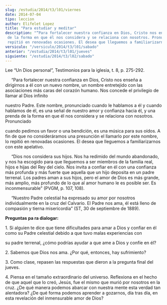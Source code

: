 ```yaml
---
slug: /estudia/2014/t3/l01/viernes
date: 2014-07-04
tipo: leccion
author: Elifelet Lopez
title: "Para estudiar y meditar"
description: "“Para fortalecer nuestra confianza en Dios, Cristo nos enseña a dirigirnos a él con un nuevo nombre, un nombre entretejido con las asociaciones más caras del corazón humano. Nos concede el privilegio de llamar al Dios infinito nuestro Padre. Este nombre, pronunciado cuando le hablamos a él y cuando hablamos de él, es una señal de nuestro amor y confianza hacia él, y una prenda de la forma en que él nos considera y se relaciona con nosotros. Pronunciado cuando pedimos un favor o una bendición, es una música para sus oídos. A fin de que no consideráramos una presunción el llamarlo por este nombre, lo repitió en renovadas ocasiones. El desea que lleguemos a familiarizarnos con este apelativo."
versiculo: "/versiculo/2014/t3/l01/sabado"
anterior: "/estudia/2014/t3/l01/jueves"
siguiente: "/estudia/2014/t3/l02/sabado"
---
```


Lee “Un Dios personal”, Testimonios para la iglesia, t. 8, p. 275-292.

     “Para fortalecer nuestra confianza en Dios, Cristo nos enseña a dirigirnos a él con un nuevo nombre, un nombre entretejido con las asociaciones más caras del corazón humano. Nos concede el privilegio de llamar al Dios infinito

nuestro Padre. Este nombre, pronunciado cuando le hablamos a él y cuando hablamos de él, es una señal de nuestro amor y confianza hacia él, y una prenda de la forma en que él nos considera y se relaciona con nosotros. Pronunciado

cuando pedimos un favor o una bendición, es una música para sus oídos. A fin de que no consideráramos una presunción el llamarlo por este nombre, lo repitió en renovadas ocasiones. El desea que lleguemos a familiarizarnos con este apelativo.

     “Dios nos considera sus hijos. Nos ha redimido del mundo abandonado, y nos ha escogido para que lleguemos a ser miembros de la familia real, hijos e hijas del Rey del cielo. Nos invita a confiar en él con una confianza más profunda y más fuerte que aquella que un hijo deposita en un padre terrenal. Los padres aman a sus hijos, pero el amor de Dios es más grande, más amplio, más profundo de lo que al amor humano le es posible ser. Es inconmensurable” (PVGM, p. 107, 108).

     “Nuestro Padre celestial ha expresado su amor por nosotros individualmente en la cruz del Calvario. El Padre nos ama, él está lleno de compasión y tierna misericordia” (ST, 30 de septiembre de 1889).

**Preguntas pa ra dialogar:**

1\. Si alguien te dice que tiene dificultades para amar a Dios y confiar en él como su Padre celestial debido a que tuvo malas experiencias con

su padre terrenal, ¿cómo podrías ayudar a que ame a Dios y confíe en él?

2\. Sabemos que Dios nos ama. ¿Por qué, entonces, hay sufrimiento?

3\. Como clase, repasen las respuestas que dieron a la pregunta final del jueves.

4\. Piensa en el tamaño extraordinario del universo. Reflexiona en el hecho de que aquel que lo creó, Jesús, fue el mismo que murió por nosotros en la cruz. ¿De qué manera podemos abarcar con nuestra mente esta verdad tan alentadora? ¿De qué forma podemos aprender a gozarnos, día tras día, en esta revelación del inmensurable amor de Dios?
